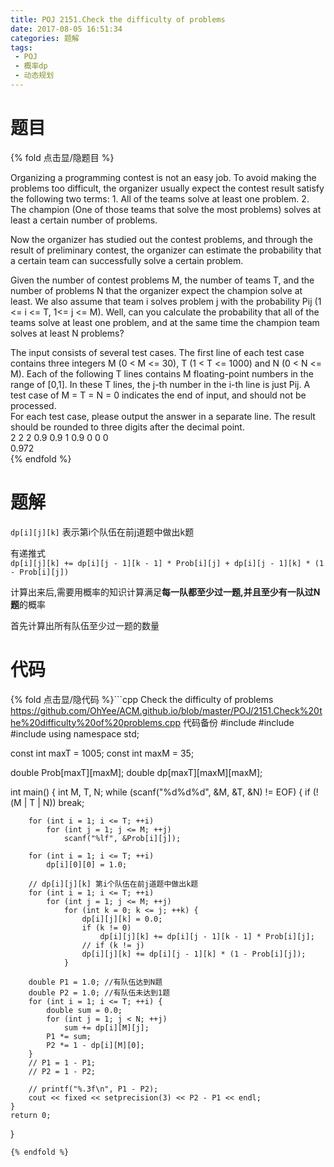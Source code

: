 ```yaml
---
title: POJ 2151.Check the difficulty of problems
date: 2017-08-05 16:51:34
categories: 题解
tags:
 - POJ
 - 概率dp
 - 动态规划
---
```


# 题目

{% fold 点击显/隐题目 %}
<div class="oj"><div class="part" title="Description">
Organizing a programming contest is not an easy job. To avoid making the problems too difficult, the organizer usually expect the contest result satisfy the following two terms: 
1. All of the teams solve at least one problem. 
2. The champion (One of those teams that solve the most problems) solves at least a certain number of problems. 

Now the organizer has studied out the contest problems, and through the result of preliminary contest, the organizer can estimate the probability that a certain team can successfully solve a certain problem. 

Given the number of contest problems M, the number of teams T, and the number of problems N that the organizer expect the champion solve at least. We also assume that team i solves problem j with the probability Pij (1 &lt;= i &lt;= T, 1&lt;= j &lt;= M). Well, can you calculate the probability that all of the teams solve at least one problem, and at the same time the champion team solves at least N problems?

</div><div class="part" title="Input">
The input consists of several test cases. The first line of each test case contains three integers M (0 &lt; M &lt;= 30), T (1 &lt; T &lt;= 1000) and N (0 &lt; N &lt;= M). Each of the following T lines contains M floating-point numbers in the range of [0,1]. In these T lines, the j-th number in the i-th line is just Pij. A test case of M = T = N = 0 indicates the end of input, and should not be processed.

</div><div class="part" title="Output">
For each test case, please output the answer in a separate line. The result should be rounded to three digits after the decimal point.

</div><div class="samp"><div class="clear"></div><div class="input part" title="Sample Input">
2 2 2
0.9 0.9
1 0.9
0 0 0

</div><div class="output part" title="Sample Output">
0.972

</div><div class="clear"></div></div></div>
{% endfold %}

<!--more-->
# 题解
`dp[i][j][k]` 表示第i个队伍在前j道题中做出k题  

有递推式  
`dp[i][j][k] += dp[i][j - 1][k - 1] * Prob[i][j] + dp[i][j - 1][k] * (1 - Prob[i][j])`   

计算出来后,需要用概率的知识计算满足**每一队都至少过一题,并且至少有一队过N题**的概率  

首先计算出所有队伍至少过一题的数量

# 代码
{% fold 点击显/隐代码 %}```cpp Check the difficulty of problems https://github.com/OhYee/ACM.github.io/blob/master/POJ/2151.Check%20the%20difficulty%20of%20problems.cpp 代码备份
#include <cstdio>
#include <iomanip>
#include <iostream>
using namespace std;

const int maxT = 1005;
const int maxM = 35;

double Prob[maxT][maxM];
double dp[maxT][maxM][maxM];

int main() {
    int M, T, N;
    while (scanf("%d%d%d", &M, &T, &N) != EOF) {
        if (!(M | T | N))
            break;

        for (int i = 1; i <= T; ++i)
            for (int j = 1; j <= M; ++j)
                scanf("%lf", &Prob[i][j]);

        for (int i = 1; i <= T; ++i)
            dp[i][0][0] = 1.0;

        // dp[i][j][k] 第i个队伍在前j道题中做出k题
        for (int i = 1; i <= T; ++i)
            for (int j = 1; j <= M; ++j)
                for (int k = 0; k <= j; ++k) {
                    dp[i][j][k] = 0.0;
                    if (k != 0)
                        dp[i][j][k] += dp[i][j - 1][k - 1] * Prob[i][j];
                    // if (k != j)
                    dp[i][j][k] += dp[i][j - 1][k] * (1 - Prob[i][j]);
                }

        double P1 = 1.0; //有队伍达到N题
        double P2 = 1.0; //有队伍未达到1题
        for (int i = 1; i <= T; ++i) {
            double sum = 0.0;
            for (int j = 1; j < N; ++j)
                sum += dp[i][M][j];
            P1 *= sum;
            P2 *= 1 - dp[i][M][0];
        }
        // P1 = 1 - P1;
        // P2 = 1 - P2;

        // printf("%.3f\n", P1 - P2);
        cout << fixed << setprecision(3) << P2 - P1 << endl;
    }
    return 0;
}
```
{% endfold %}